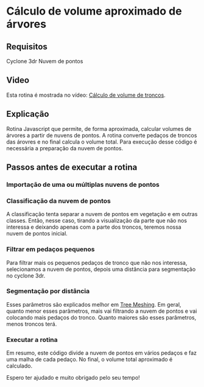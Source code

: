 # Cálculo de volume aproximado de árvores

## Requisitos

Cyclone 3dr
Nuvem de pontos

## Video

Esta rotina é mostrada no vídeo: [Cálculo de volume de troncos](https://youtu.be/R-Wn5VaWwY8).

## Explicação

Rotina Javascript que permite, de forma aproximada, calcular volumes de árvores a partir de nuvens de pontos.
A rotina converte pedaços de troncos das árovres e no final calcula o volume total. Para execução desse código é necessária a preparação da nuvem de pontos. 

## Passos antes de executar a rotina

### Importação de uma ou múltiplas nuvens de pontos

### Classificação da nuvem de pontos
A classificação tenta separar a nuvem de pontos em vegetação e em outras classes. Então, nesse caso, tirando a visualização da parte que não nos interessa e deixando apenas com a parte dos troncos, teremos nossa nuvem de pontos inicial.

### Filtrar em pedaços pequenos
Para filtrar mais os pequenos pedaços de tronco que não nos interessa, selecionamos a nuvem de pontos, depois uma distância para segmentação no cyclone 3dr.

### Segmentação por distância
Esses parâmetros são explicados melhor em [Tree Meshing](https://github.com/Cyclone3DR/Scripts/tree/master/TreeMeshing). 
Em geral, quanto menor esses parâmetros, mais vai filtrando a nuvem de pontos e vai colocando mais pedaços do tronco. Quanto maiores são esses parâmetros, menos troncos terá. 

### Executar a rotina
Em resumo, este código divide a nuvem de pontos em vários pedaços e faz uma malha de cada pedaço. No final, o volume total aproximado é calculado.

Espero ter ajudado e muito obrigado pelo seu tempo!
